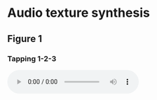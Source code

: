 # Audio texture synthesis

## Figure 1

### Tapping 1-2-3

<audio controls>
  <source src="assets/fig1/Wind_chimes/synth.ogg">
</audio>
